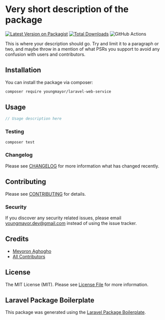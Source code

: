 # Very short description of the package

[![Latest Version on Packagist](https://img.shields.io/packagist/v/youngmayor/laravel-web-service.svg?style=flat-square)](https://packagist.org/packages/youngmayor/laravel-web-service)
[![Total Downloads](https://img.shields.io/packagist/dt/youngmayor/laravel-web-service.svg?style=flat-square)](https://packagist.org/packages/youngmayor/laravel-web-service)
![GitHub Actions](https://github.com/youngmayor/laravel-web-service/actions/workflows/main.yml/badge.svg)

This is where your description should go. Try and limit it to a paragraph or two, and maybe throw in a mention of what PSRs you support to avoid any confusion with users and contributors.

## Installation

You can install the package via composer:

```bash
composer require youngmayor/laravel-web-service
```

## Usage

```php
// Usage description here
```

### Testing

```bash
composer test
```

### Changelog

Please see [CHANGELOG](CHANGELOG.md) for more information what has changed recently.

## Contributing

Please see [CONTRIBUTING](CONTRIBUTING.md) for details.

### Security

If you discover any security related issues, please email youngmayor.dev@gmail.com instead of using the issue tracker.

## Credits

-   [Meyoron Aghogho](https://github.com/youngmayor)
-   [All Contributors](../../contributors)

## License

The MIT License (MIT). Please see [License File](LICENSE.md) for more information.

## Laravel Package Boilerplate

This package was generated using the [Laravel Package Boilerplate](https://laravelpackageboilerplate.com).

